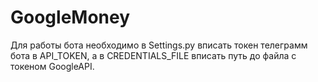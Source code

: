 # GoogleMoney

Для работы бота необходимо в Settings.py вписать токен телеграмм бота в API_TOKEN, а в CREDENTIALS_FILE вписать путь до файла с токеном GoogleAPI.